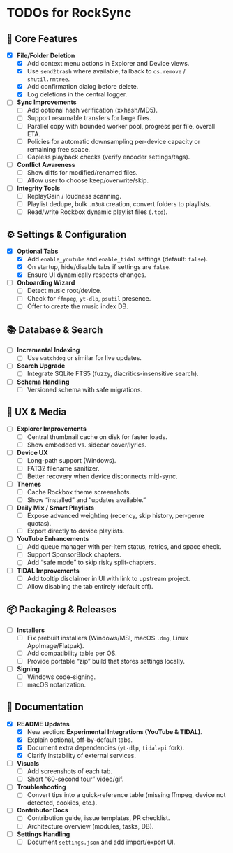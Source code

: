# TODOs for RockSync

## 🔨 Core Features
- [x] **File/Folder Deletion**
  - [x] Add context menu actions in Explorer and Device views.
  - [x] Use `send2trash` where available, fallback to `os.remove` / `shutil.rmtree`.
  - [x] Add confirmation dialog before delete.
  - [x] Log deletions in the central logger.

- [ ] **Sync Improvements**
  - [ ] Add optional hash verification (xxhash/MD5).
  - [ ] Support resumable transfers for large files.
  - [ ] Parallel copy with bounded worker pool, progress per file, overall ETA.
  - [ ] Policies for automatic downsampling per-device capacity or remaining free space.
  - [ ] Gapless playback checks (verify encoder settings/tags).

- [ ] **Conflict Awareness**
  - [ ] Show diffs for modified/renamed files.
  - [ ] Allow user to choose keep/overwrite/skip.

- [ ] **Integrity Tools**
  - [ ] ReplayGain / loudness scanning.
  - [ ] Playlist dedupe, bulk `.m3u8` creation, convert folders to playlists.
  - [ ] Read/write Rockbox dynamic playlist files (`.tcd`).

## ⚙️ Settings & Configuration
- [x] **Optional Tabs**
  - [x] Add `enable_youtube` and `enable_tidal` settings (default: `false`).
  - [x] On startup, hide/disable tabs if settings are `false`.
  - [x] Ensure UI dynamically respects changes.

- [ ] **Onboarding Wizard**
  - [ ] Detect music root/device.
  - [ ] Check for `ffmpeg`, `yt-dlp`, `psutil` presence.
  - [ ] Offer to create the music index DB.

## 📚 Database & Search
- [ ] **Incremental Indexing**
  - [ ] Use `watchdog` or similar for live updates.

- [ ] **Search Upgrade**
  - [ ] Integrate SQLite FTS5 (fuzzy, diacritics-insensitive search).

- [ ] **Schema Handling**
  - [ ] Versioned schema with safe migrations.

## 🎨 UX & Media
- [ ] **Explorer Improvements**
  - [ ] Central thumbnail cache on disk for faster loads.
  - [ ] Show embedded vs. sidecar cover/lyrics.

- [ ] **Device UX**
  - [ ] Long-path support (Windows).
  - [ ] FAT32 filename sanitizer.
  - [ ] Better recovery when device disconnects mid-sync.

- [ ] **Themes**
  - [ ] Cache Rockbox theme screenshots.
  - [ ] Show “installed” and “updates available.”

- [ ] **Daily Mix / Smart Playlists**
  - [ ] Expose advanced weighting (recency, skip history, per-genre quotas).
  - [ ] Export directly to device playlists.

- [ ] **YouTube Enhancements**
  - [ ] Add queue manager with per-item status, retries, and space check.
  - [ ] Support SponsorBlock chapters.
  - [ ] Add “safe mode” to skip risky split-chapters.

- [ ] **TIDAL Improvements**
  - [ ] Add tooltip disclaimer in UI with link to upstream project.
  - [ ] Allow disabling the tab entirely (default off).

## 📦 Packaging & Releases
- [ ] **Installers**
  - [ ] Fix prebuilt installers (Windows/MSI, macOS `.dmg`, Linux AppImage/Flatpak).
  - [ ] Add compatibility table per OS.
  - [ ] Provide portable “zip” build that stores settings locally.

- [ ] **Signing**
  - [ ] Windows code-signing.
  - [ ] macOS notarization.

## 📖 Documentation
- [x] **README Updates**
  - [x] New section: **Experimental Integrations (YouTube & TIDAL)**.
  - [x] Explain optional, off-by-default tabs.
  - [x] Document extra dependencies (`yt-dlp`, `tidalapi` fork).
  - [x] Clarify instability of external services.

- [ ] **Visuals**
  - [ ] Add screenshots of each tab.
  - [ ] Short “60-second tour” video/gif.

- [ ] **Troubleshooting**
  - [ ] Convert tips into a quick-reference table (missing ffmpeg, device not detected, cookies, etc.).

- [ ] **Contributor Docs**
  - [ ] Contribution guide, issue templates, PR checklist.
  - [ ] Architecture overview (modules, tasks, DB).

- [ ] **Settings Handling**
  - [ ] Document `settings.json` and add import/export UI.
